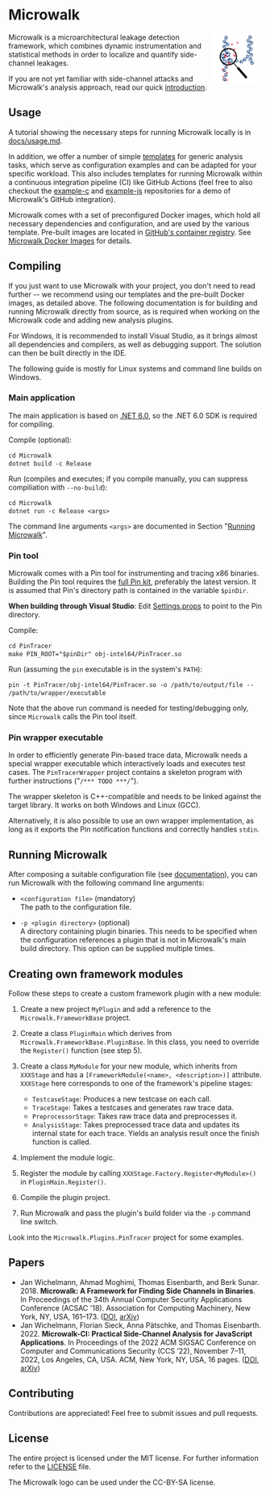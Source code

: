 # Microwalk

<img align="right" width="100px" height="100px" src="resources/logo/microwalk.svg">

Microwalk is a microarchitectural leakage detection framework, which combines dynamic instrumentation and statistical methods in order to localize and quantify side-channel leakages.

If you are not yet familiar with side-channel attacks and Microwalk's analysis approach, read our quick [introduction](docs/introduction.md).

## Usage

A tutorial showing the necessary steps for running Microwalk locally is in [docs/usage.md](docs/usage.md).

In addition, we offer a number of simple [templates](templates/) for generic analysis tasks, which serve as configuration examples and can be adapted for your specific workload. This also includes templates for running Microwalk within a continuous integration pipeline (CI) like GitHub Actions (feel free to also checkout the [example-c](https://github.com/microwalk-project/example-c) and [example-js](https://github.com/microwalk-project/example-js) repositories for a demo of Microwalk's GitHub integration).

Microwalk comes with a set of preconfigured Docker images, which hold all necessary dependencies and configuration, and are used by the various template. Pre-built images are located in [GitHub's container registry](https://github.com/microwalk-project/Microwalk/pkgs/container/microwalk). See [Microwalk Docker Images](docker/README.md) for details.


## Compiling

If you just want to use Microwalk with your project, you don't need to read further -- we recommend using our templates and the pre-built Docker images, as detailed above. The following documentation is for building and running Microwalk directly from source, as is required when working on the Microwalk code and adding new analysis plugins.

For Windows, it is recommended to install Visual Studio, as it brings almost all dependencies and compilers, as well as debugging support. The solution can then be built directly in the IDE.

The following guide is mostly for Linux systems and command line builds on Windows.

### Main application

The main application is based on [.NET 6.0](https://dotnet.microsoft.com/download/dotnet/6.0), so the .NET 6.0 SDK is required for compiling.

Compile (optional):
```
cd Microwalk
dotnet build -c Release
```

Run (compiles and executes; if you compile manually, you can suppress compiliation with `--no-build`):
```
cd Microwalk
dotnet run -c Release <args>
```

The command line arguments `<args>` are documented in Section "[Running Microwalk](#running-microwalk)".

### Pin tool

Microwalk comes with a Pin tool for instrumenting and tracing x86 binaries. Building the Pin tool requires the [full Pin kit](https://software.intel.com/content/www/us/en/develop/articles/pin-a-binary-instrumentation-tool-downloads.html), preferably the latest version. It is assumed that Pin's directory path is contained in the variable `$pinDir`.

**When building through Visual Studio**: Edit [Settings.props](PinTracer/Settings.props) to point to the Pin directory.

Compile:
```
cd PinTracer
make PIN_ROOT="$pinDir" obj-intel64/PinTracer.so
```

Run (assuming the `pin` executable is in the system's `PATH`):
```
pin -t PinTracer/obj-intel64/PinTracer.so -o /path/to/output/file -- /path/to/wrapper/executable
```

Note that the above run command is needed for testing/debugging only, since `Microwalk` calls the Pin tool itself.

### Pin wrapper executable

In order to efficiently generate Pin-based trace data, Microwalk needs a special wrapper executable which interactively loads and executes test cases. The `PinTracerWrapper` project contains a skeleton program with further instructions ("`/*** TODO ***/`").

The wrapper skeleton is C++-compatible and needs to be linked against the target library. It works on both Windows and Linux (GCC).

Alternatively, it is also possible to use an own wrapper implementation, as long as it exports the Pin notification functions and correctly handles `stdin`.

## Running Microwalk

After composing a suitable configuration file (see [documentation](docs/config.md)), you can run Microwalk with the following command line arguments:

- `<configuration file>` (mandatory)<br>
  The path to the configuration file.
  
- `-p <plugin directory>` (optional)<br>
  A directory containing plugin binaries. This needs to be specified when the configuration references a plugin that is not in Microwalk's main build directory. This option can be supplied multiple times.
  

## Creating own framework modules

Follow these steps to create a custom framework plugin with a new module:
1. Create a new project `MyPlugin` and add a reference to the `Microwalk.FrameworkBase` project.

2. Create a class `PluginMain` which derives from `Microwalk.FrameworkBase.PluginBase`. In this class, you need to override the `Register()` function (see step 5).

3. Create a class `MyModule` for your new module, which inherits from `XXXStage` and has a `[FrameworkModule(<name>, <description>)]` attribute. `XXXStage` here corresponds to one of the framework's pipeline stages:
    - `TestcaseStage`: Produces a new testcase on each call.
    - `TraceStage`: Takes a testcases and generates raw trace data.
    - `PreprocessorStage`: Takes raw trace data and preprocesses it.
    - `AnalysisStage`: Takes preprocessed trace data and updates its internal state for each trace. Yields an analysis result once the finish function is called.
    
4. Implement the module logic.

5. Register the module by calling `XXXStage.Factory.Register<MyModule>()` in `PluginMain.Register()`.

6. Compile the plugin project.

7. Run Microwalk and pass the plugin's build folder via the `-p` command line switch.

Look into the `Microwalk.Plugins.PinTracer` project for some examples.

## Papers
- Jan Wichelmann, Ahmad Moghimi, Thomas Eisenbarth, and Berk Sunar. 2018. **Microwalk: A Framework for Finding Side Channels in Binaries**. In Proceedings of the 34th Annual Computer Security Applications Conference (ACSAC '18). Association for Computing Machinery, New York, NY, USA, 161–173. ([DOI](https://doi.org/10.1145/3274694.3274741), [arXiv](https://arxiv.org/abs/1808.05575))
- Jan Wichelmann, Florian Sieck, Anna Pätschke, and Thomas Eisenbarth. 2022. **Microwalk-CI: Practical Side-Channel Analysis for JavaScript Applications**. In Proceedings of the 2022 ACM SIGSAC Conference on Computer and Communications Security (CCS ’22), November 7–11, 2022, Los Angeles, CA, USA. ACM, New York, NY, USA, 16 pages. ([DOI](https://doi.org/10.1145/3548606.3560654), [arXiv](https://arxiv.org/abs/2208.14942))

## Contributing

Contributions are appreciated! Feel free to submit issues and pull requests.

## License

The entire project is licensed under the MIT license. For further information refer to the [LICENSE](LICENSE) file.

The Microwalk logo can be used under the CC-BY-SA license.